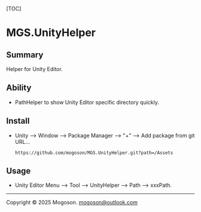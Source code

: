 [TOC]

# MGS.UnityHelper

## Summary

Helper for Unity Editor.

## Ability

- PathHelper to show Unity Editor specific directory quickly.

## Install

- Unity --> Window --> Package Manager --> "+" --> Add package from git URL...

  ```text
  https://github.com/mogoson/MGS.UnityHelper.git?path=/Assets
  ```

## Usage

- Unity Editor Menu --> Tool --> UnityHelper --> Path --> xxxPath.

---

Copyright © 2025 Mogoson.	mogoson@outlook.com

